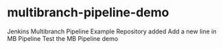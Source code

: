 # multibranch-pipeline-demo
Jenkins Multibranch Pipeline Example Repository
added
Add a new line in MB Pipeline
Test the MB Pipeline demo
